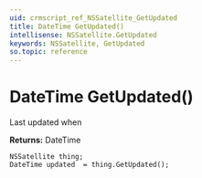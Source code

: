 ```yaml
---
uid: crmscript_ref_NSSatellite_GetUpdated
title: DateTime GetUpdated()
intellisense: NSSatellite.GetUpdated
keywords: NSSatellite, GetUpdated
so.topic: reference
---
```


# DateTime GetUpdated()

Last updated when

**Returns:** DateTime

```crmscript
NSSatellite thing;
DateTime updated  = thing.GetUpdated();
```

